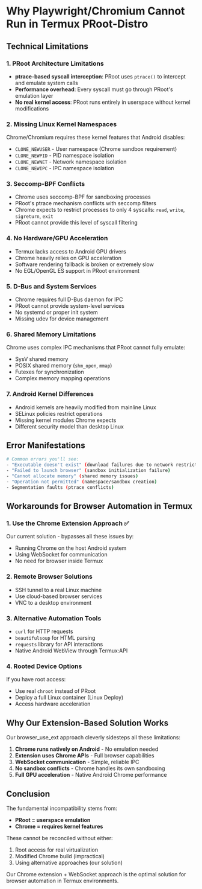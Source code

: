 # Why Playwright/Chromium Cannot Run in Termux PRoot-Distro

## Technical Limitations

### 1. **PRoot Architecture Limitations**
- **ptrace-based syscall interception**: PRoot uses `ptrace()` to intercept and emulate system calls
- **Performance overhead**: Every syscall must go through PRoot's emulation layer
- **No real kernel access**: PRoot runs entirely in userspace without kernel modifications

### 2. **Missing Linux Kernel Namespaces**
Chrome/Chromium requires these kernel features that Android disables:
- `CLONE_NEWUSER` - User namespace (Chrome sandbox requirement)
- `CLONE_NEWPID` - PID namespace isolation  
- `CLONE_NEWNET` - Network namespace isolation
- `CLONE_NEWIPC` - IPC namespace isolation

### 3. **Seccomp-BPF Conflicts**
- Chrome uses seccomp-BPF for sandboxing processes
- PRoot's ptrace mechanism conflicts with seccomp filters
- Chrome expects to restrict processes to only 4 syscalls: `read`, `write`, `sigreturn`, `exit`
- PRoot cannot provide this level of syscall filtering

### 4. **No Hardware/GPU Acceleration**
- Termux lacks access to Android GPU drivers
- Chrome heavily relies on GPU acceleration
- Software rendering fallback is broken or extremely slow
- No EGL/OpenGL ES support in PRoot environment

### 5. **D-Bus and System Services**
- Chrome requires full D-Bus daemon for IPC
- PRoot cannot provide system-level services
- No systemd or proper init system
- Missing udev for device management

### 6. **Shared Memory Limitations**
Chrome uses complex IPC mechanisms that PRoot cannot fully emulate:
- SysV shared memory
- POSIX shared memory (`shm_open`, `mmap`)
- Futexes for synchronization
- Complex memory mapping operations

### 7. **Android Kernel Differences**
- Android kernels are heavily modified from mainline Linux
- SELinux policies restrict operations
- Missing kernel modules Chrome expects
- Different security model than desktop Linux

## Error Manifestations

```bash
# Common errors you'll see:
- "Executable doesn't exist" (download failures due to network restrictions)
- "Failed to launch browser" (sandbox initialization failure)
- "Cannot allocate memory" (shared memory issues)
- "Operation not permitted" (namespace/sandbox creation)
- Segmentation faults (ptrace conflicts)
```

## Workarounds for Browser Automation in Termux

### 1. **Use the Chrome Extension Approach** ✅
Our current solution - bypasses all these issues by:
- Running Chrome on the host Android system
- Using WebSocket for communication
- No need for browser inside Termux

### 2. **Remote Browser Solutions**
- SSH tunnel to a real Linux machine
- Use cloud-based browser services
- VNC to a desktop environment

### 3. **Alternative Automation Tools**
- `curl` for HTTP requests
- `beautifulsoup` for HTML parsing
- `requests` library for API interactions
- Native Android WebView through Termux:API

### 4. **Rooted Device Options**
If you have root access:
- Use real `chroot` instead of PRoot
- Deploy a full Linux container (Linux Deploy)
- Access hardware acceleration

## Why Our Extension-Based Solution Works

Our browser_use_ext approach cleverly sidesteps all these limitations:

1. **Chrome runs natively on Android** - No emulation needed
2. **Extension uses Chrome APIs** - Full browser capabilities
3. **WebSocket communication** - Simple, reliable IPC
4. **No sandbox conflicts** - Chrome handles its own sandboxing
5. **Full GPU acceleration** - Native Android Chrome performance

## Conclusion

The fundamental incompatibility stems from:
- **PRoot = userspace emulation**
- **Chrome = requires kernel features**

These cannot be reconciled without either:
1. Root access for real virtualization
2. Modified Chrome build (impractical)
3. Using alternative approaches (our solution)

Our Chrome extension + WebSocket approach is the optimal solution for browser automation in Termux environments.